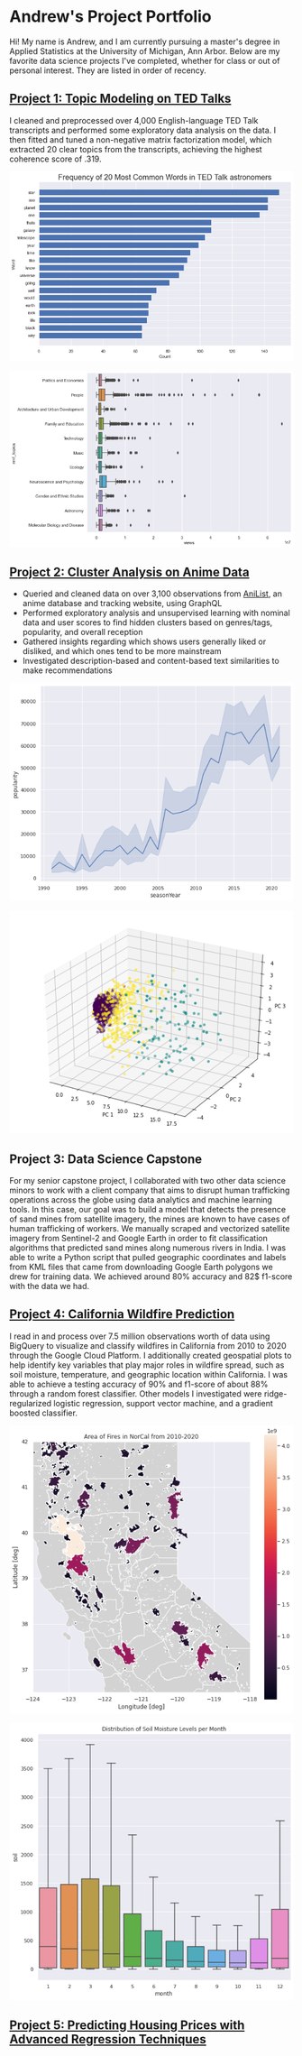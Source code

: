 # Andrew's Project Portfolio

Hi! My name is Andrew, and I am currently pursuing a master's degree in Applied Statistics at the University of Michigan, Ann Arbor. Below are my favorite data science projects I've completed, whether for class or out of personal interest. They are listed in order of recency. 

## [Project 1: Topic Modeling on TED Talks](https://github.com/ngandr/TED_Talks_NLP)

I cleaned and preprocessed over 4,000 English-language TED Talk transcripts and performed some exploratory data analysis on the data. I then fitted and tuned a non-negative matrix factorization model, which extracted 20 clear topics from the transcripts, achieving the highest coherence score of .319. 

![](/images/astronomer_words.png)

![](/images/topics_boxplot.png)

## [Project 2: Cluster Analysis on Anime Data](https://github.com/ngandr/anime_proj)

+ Queried and cleaned data on over 3,100 observations from [AniList](https://anilist.co/), an anime database and tracking website, using GraphQL
+ Performed exploratory analysis and unsupervised learning with nominal data and user scores to find hidden clusters based on genres/tags, popularity, and overall reception
+ Gathered insights regarding which shows users generally liked or disliked, and which ones tend to be more mainstream
+ Investigated description-based and content-based text similarities to make recommendations

![](/images/eda_popularity.png)

![](/images/user_data_clusters.png)

## Project 3: Data Science Capstone

For my senior capstone project, I collaborated with two other data science minors to work with a client company that aims to disrupt human trafficking operations across the globe using data analytics and machine learning tools. In this case, our goal was to build a model that detects the presence of sand mines from satellite imagery, the mines are known to have cases of human trafficking of workers. We manually scraped and vectorized satellite imagery from Sentinel-2 and Google Earth in order to fit classification algorithms that predicted sand mines along numerous rivers in India. I was able to write a Python script that pulled geographic coordinates and labels from KML files that came from downloading Google Earth polygons we drew for training data. We achieved around 80% accuracy and 82$ f1-score with the data we had.

## [Project 4: California Wildfire Prediction](https://github.com/ngandr/Wildfires)

I read in and process over 7.5 million observations worth of data using BigQuery to visualize and classify wildfires in California from 2010 to 2020 through the Google Cloud Platform. I additionally created geospatial plots to help identify key variables that play major roles in wildfire spread, such as soil moisture, temperature, and geographic location within California. I was able to achieve a testing accuracy of 90% and f1-score of about 88% through a random forest classifier. Other models I investigated were ridge-regularized logistic regression, support vector machine, and a gradient boosted classifier.

![](/images/ca_wildfires.png)

![](/images/soil_moisture.png)

## [Project 5: Predicting Housing Prices with Advanced Regression Techniques](https://github.com/ngandr/Housing-Regression-Analysis)


